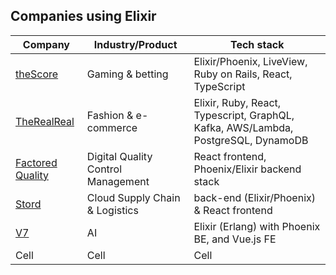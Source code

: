 ## Companies using Elixir

| Company                                                                       | Industry/Product                   | Tech stack                                                                        |
| ----------------------------------------------------------------------------- | ---------------------------------- | --------------------------------------------------------------------------------- |
| [theScore](https://www.thescore.com/)                                         | Gaming & betting                   | Elixir/Phoenix, LiveView, Ruby on Rails, React, TypeScript                        |
| [TheRealReal](https://www.therealreal.com/careers)                            | Fashion & e-commerce               | Elixir, Ruby, React, Typescript, GraphQL, Kafka, AWS/Lambda, PostgreSQL, DynamoDB |
| [Factored Quality](https://www.workatastartup.com/companies/factored-quality) | Digital Quality Control Management | React frontend, Phoenix/Elixir backend stack                                      |
| [Stord](https://www.stord.com/careers)                                        | Cloud Supply Chain & Logistics     | back-end (Elixir/Phoenix) & React frontend                                        |
| [V7](https://www.v7labs.com/careers#job-openings)                             | AI                                 | Elixir (Erlang) with Phoenix BE, and Vue.js FE                                    |
| Cell                                                                          | Cell                               | Cell                                                                              |
